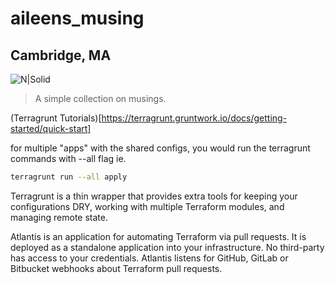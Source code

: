 # aileens_musing
## Cambridge, MA

![N|Solid](https://ca.slack-edge.com/T0495HV8H-U01AM69UW3E-ae635702c574-72)

> A simple collection on musings.


(Terragrunt Tutorials)[https://terragrunt.gruntwork.io/docs/getting-started/quick-start]

for multiple "apps" with the shared configs, you would run the terragrunt commands with --all flag
ie.
```sh
terragrunt run --all apply
```


Terragrunt is a thin wrapper that provides extra tools for keeping your configurations DRY, working with multiple Terraform modules, and managing remote state.

Atlantis is an application for automating Terraform via pull requests. It is deployed as a standalone application into your infrastructure. No third-party has access to your credentials. Atlantis listens for GitHub, GitLab or Bitbucket webhooks about Terraform pull requests.

